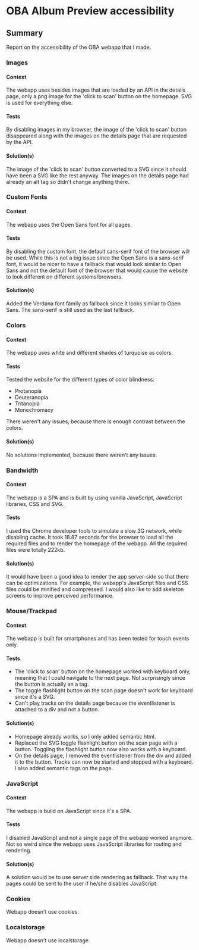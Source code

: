 # OBA Album Preview accessibility 

## Summary
Report on the accessibility of the OBA webapp that I made.

### Images

#### Context
The webapp uses besides images that are loaded by an API in the details page, only a png image for the 'click to scan' button on the homepage. SVG is used for everything else.

#### Tests
By disabling images in my browser, the image of the 'click to scan' button disappeared along with the images on the details page that are requested by the API.

#### Solution(s)
The image of the 'click to scan' button converted to a SVG since it should have been a SVG like the rest anyway. The images on the details page had already an alt tag so didn't change anything there.

### Custom Fonts

#### Context
The webapp uses the Open Sans font for all pages.

#### Tests
By disabling the custom font, the default sans-serif font of the browser will be used. 
While this is not a big issue since the Open Sans is a sans-serif font, 
it would be nicer to have a fallback that would look similar to Open Sans 
and not the default font of the browser that would cause the website to look different on different systems/browsers.

#### Solution(s)
Added the Verdana font family as fallback since it looks similar to Open Sans. The sans-serif is still used as the last fallback.

### Colors

#### Context
The webapp uses white and different shades of turquoise as colors.

#### Tests
Tested the website for the different types of color blindness:
- Protanopia
- Deuteranopia
- Tritanopia
- Monochromacy

There weren't any issues, because there is enough contrast between the colors.

#### Solution(s)
No solutions implemented, because there weren't any issues.

### Bandwidth

#### Context
The webapp is a SPA and is built by using vanilla JavaScript, JavaScript libraries, CSS and SVG.

#### Tests
I used the Chrome developer tools to simulate a slow 3G network, while disabling cache.
It took 18.87 seconds for the browser to load all the required files and to render the homepage of the webapp.
All the required files were totally 222kb.

#### Solution(s)
It would have been a good idea to render the app server-side so that there can be optimizations.
For example, the webapp's JavaScript files and CSS files could be minified and compressed.
I would also like to add skeleton screens to improve perceived performance.

### Mouse/Trackpad

#### Context
The webapp is built for smartphones and has been tested for touch events only.

#### Tests
- The 'click to scan' button on the homepage worked with keyboard only, meaning that I could navigate to the next page.
Not surprisingly since the button is actually an a tag.
- The toggle flashlight button on the scan page doesn't work for keyboard since it's a SVG.
- Can't play tracks on the details page because the eventlistener is attached to a div and not a button.

#### Solution(s)
- Homepage already works, so I only added semantic html.
- Replaced the SVG toggle flashlight button on the scan page with a button. 
Toggling the flashlight button now also works with a keyboard.
- On the details page, I removed the eventlistener from the div and added it to the button. 
Tracks can now be started and stopped with a keyboard. 
I also added semantic tags on the page.

### JavaScript

#### Context
The webapp is build on JavaScript since it's a SPA.

#### Tests
I disabled JavaScript and not a single page of the webapp worked anymore.
Not so weird since the webapp uses JavaScript libraries for routing and rendering.

#### Solution(s)
A solution would be to use server side rendering as fallback.
That way the pages could be sent to the user if he/she disables JavaScript.

### Cookies
Webapp doesn't use cookies.

### Localstorage
Webapp doesn't use localstorage.